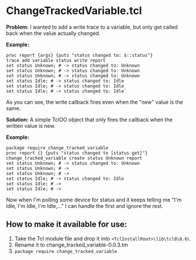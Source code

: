 # ChangeTrackedVariable.tcl
**Problem:**
I wanted to add a write trace to a variable, but only get called back when the value actually changed.

**Example:**
```
proc report {args} {puts "status changed to: $::status"}
trace add variable status write report
set status Unknown; # -> status changed to: Unknown
set status Unknown; # -> status changed to: Unknown
set status Unknown; # -> status changed to: Unknown
set status Idle; # -> status changed to: Idle
set status Idle; # -> status changed to: Idle
set status Idle; # -> status changed to: Idle`
```
As you can see, the write callback fires even when the "new" value is the same.

**Solution:**
A simple TclOO object that only fires the callback when the written value is new.

**Example:**

```
package require change_tracked_variable
proc report {} {puts "status changed to [status get]"}
change_tracked_variable create status Unknown report
set status Unknown; # -> status changed to: Unknown
set status Unknown; # ->
set status Unknown; # ->
set status Idle; # -> status changed to: Idle
set status Idle; # ->
set status Idle; # ->
```
Now when I'm polling some device for status and it keeps telling me "I'm Idle, I'm Idle, I'm Idle,..." I can handle the first and ignore the rest.

## How to make it available for use:

1. Take the Tcl module file and drop it into `<TclInstallRoot>\lib\tcl8\8.6\`
2. Rename it to change_tracked_variable-0.0.3.tm
3. `package require change_tracked_variable`
